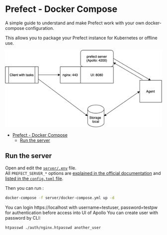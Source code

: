 # Prefect - Docker Compose

A simple guide to understand and make Prefect work with your own docker-compose configuration.

This allows you to package your Prefect instance for Kubernetes or offline use.

![Operating principle of Prefect](./prefect_schema_principle.png)

- [Prefect - Docker Compose](#prefect---docker-compose)
  - [Run the server](#run-the-server)


## Run the server

Open and edit the [`server/.env`](./server/.env) file.  
All `PREFECT_SERVER_*` options are [explained in the official documentation](https://docs.prefect.io/core/concepts/configuration.html#environment-variables) and [listed in the `config.toml` file](https://github.com/PrefectHQ/prefect/blob/master/src/prefect/config.toml).

Then you can run :

```bash
docker-compose -f server/docker-compose.yml up -d
```
You can login https://localhost with username=testuser, password=testpw for authentication before access into UI of Apollo
You can create user with password by CLI: 
```bash
htpasswd ./auth/nginx.htpasswd another_user
```

